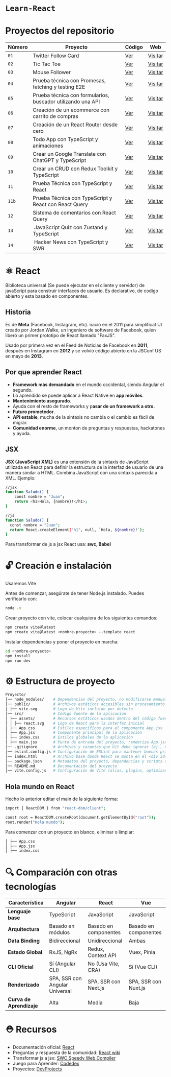 # `Learn-React`

# Proyectos del repositorio

| Número | Proyecto                                                    | Código                                                          | Web                                       |
| ------ | ----------------------------------------------------------- | --------------------------------------------------------------- | ----------------------------------------- |
| `01`   | Twitter Follow Card                                         | [Ver](projects/01-twitter-follow-card/)                         | [Visitar](https://midu-react-01.surge.sh) |
| `02`   | Tic Tac Toe                                                 | [Ver](projects/02-tic-tac-toe/)                                 | [Visitar](https://midu-react-02.surge.sh) |
| `03`   | Mouse Follower                                              | [Ver](projects/03-mouse-follower)                               | [Visitar](https://midu-react-03.surge.sh) |
| `04`   | Prueba técnica con Promesas, fetching y testing E2E         | [Ver](projects/04-react-prueba-tecnica)                         | [Visitar](https://midu-react-04.surge.sh) |
| `05`   | Prueba técnica con formularios, buscador utilizando una API | [Ver](projects/05-react-buscador-peliculas)                     | [Visitar](https://midu-react-05.surge.sh) |
| `06`   | Creación de un ecommerce con carrito de compras             | [Ver](projects/06-shopping-cart)                                | [Visitar](https://midu-react-06.surge.sh) |
| `07`   | Creación de un React Router desde cero                      | [Ver](projects/07-midu-router)                                  | [Visitar](https://midu-react-07.surge.sh) |
| `08`   | Todo App con TypeScript y animaciones                       | [Ver](projects/08-todo-app-typescript)                          | [Visitar](https://midu-react-08.surge.sh) |
| `09`   | Crear un Google Translate con ChatGPT y TypeScript          | [Ver](projects/09-google-translate-clone/)                      | [Visitar](https://midu-react-09.surge.sh) |
| `10`   | Crear un CRUD con Redux Toolkit y TypeScript                | [Ver](projects/10-crud-redux/)                                  | [Visitar](https://midu-react-10.surge.sh) |
| `11`   | Prueba Técnica con TypeScript y React                       | [Ver](projects/11-typescript-prueba-tecnica/)                   | [Visitar](https://midu-react-11.surge.sh) |
| `11b`  | Prueba Técnica con TypeScript y React con React Query       | [Ver](projects/11b-typescript-prueba-tecnica-with-react-query/) | [Visitar](https://midu-react-11.surge.sh) |
| `12`   | Sistema de comentarios con React Query                      | [Ver](projects/12-comments-react-query)                         | [Visitar](https://midu-react-12.surge.sh) |
| `13`   |  JavaScript Quiz con Zustand y TypeScript                   | [Ver](projects/13-javascript-quiz-con-zustand/)                 | [Visitar](https://midu-react-13.surge.sh) |
| `14`   |  Hacker News con TypeScript y SWR                           | [Ver](projects/14-hacker-news-prueba-tecnica)                   | [Visitar](https://midu-react-14.surge.sh) |

# ⚛️ React

Biblioteca universal (Se puede ejecutar en el cliente y servidor) de javaScript para construir interfaces de usuario. Es declarativo, de codigo abierto y esta basado en componentes.

## Historia

Es de **Meta** (Facebook, Instagram, etc). nacio en el 2011 para simplificat UI creado por Jordan Walke, un ingeniero de software de Facebook, quien liberó un primer prototipo de React llamado "FaxJS".

Usado por primera vez en el Feed de Noticias de Facebook en **2011**, después en Instagram en **2012** y se volvió código abierto en la JSConf US en mayo de **2013**.

## Por que aprender React

- **Framework más demandado** en el mundo occidental, siendo Angular el segundo.
- Lo aprendido se puede aplicar a React Native en **app móviles**.
- **Mantenimiento asegurado**.
- Ayuda con el resto de frameworks y p**asar de un framework a otro.**
- **Futuro prometedor**.
- **API estable**, mucha de la sintaxis no cambia o el cambio es fácil de migrar.
- **Comunidad enorme**, un monton de preguntas y respuestas, hackatones y ayuda.

## JSX

**JSX (JavaScript XML)** es una extensión de la sintaxis de JavaScript utilizada en React para definir la estructura de la interfaz de usuario de una manera similar a HTML.
Combina JavaScript con una sintaxis parecida a XML. Ejemplo:

```bash
//jsx
function Saludo() {
    const nombre = "Juan";
    return <h1>Hola, {nombre}!</h1>;
}
```

```bash
//js
function Saludo() {
  const nombre = "Juan";
  return React.createElement("h1", null, `Hola, ${nombre}!`);
}
```

Para transformar de js a jsx React usa: **swc, Babel**

# 🔓 Creación e instalación

Usaremos Vite

Antes de comenzar, asegúrate de tener Node.js instalado. Puedes verificarlo con:

```bash
node -v
```

Crear proyecto con vite, colocar cualquiera de los siguientes comandos:

```bash
npm create vite@latest
npm create vite@latest <nombre-proyecto> --template react
```

Instalar dependencias y poner el proyecto en marcha:

```bash
cd <nombre-proyecto>
npm install
npm run dev
```

# ⚙️ Estructura de proyecto

```bash
Proyecto/
│── node_modules/    # Dependencias del proyecto, no modificarse manualmente
│── public/          # Archivos estáticos accesibles sin procesamiento
│ ├── vite.svg       # Logo de Vite incluido por defecto
│── src/             # Código fuente de la aplicación
│ ├── assets/        # Recursos estáticos usados dentro del código fuente
│ │ ├── react.svg    # Logo de React para la interfaz inicial
│ ├── App.css        # Estilos específicos para el componente App.jsx
│ ├── App.jsx        # Componente principal de la aplicación
│ ├── index.css      # Estilos globales de la aplicación
│ ├── main.jsx       # Punto de entrada del proyecto, renderiza App.jsx en index.html
│── .gitignore       # Archivos y carpetas que Git debe ignorar (ej., node_modules/)
│── eslint.config.js # Configuración de ESLint para mantener buenas prácticas de código
│── index.html       # Archivo base donde React se monta en el <div id="root"></div>
│── package.json     # Metadatos del proyecto, dependencias y scripts de ejecución
│── README.md        # Documentación del proyecto
│── vite.config.js   # Configuración de Vite (alias, plugins, optimización, etc.)
```

## Hola mundo en React

Hecho lo anterior editar el main de la siguiente forma:

```bash
import { ReactDOM } from "react-dom/client";

const root = ReactDOM.createRoot(document.getElementById("root"));
root.render("Hola mundo");
```

Para comenzar con un proyecto en blanco, eliminar o limpiar:

```bash
│ ├── App.css
│ ├── App.jsx
│ ├── index.css
```

# 🔍 Comparación con otras tecnologías

| Característica           | Angular                        | React                 | Vue                   |
| ------------------------ | ------------------------------ | --------------------- | --------------------- |
| **Lenguaje base**        | TypeScript                     | JavaScript            | JavaScript            |
| **Arquitectura**         | Basado en módulos              | Basado en componentes | Basado en componentes |
| **Data Binding**         | Bidireccional                  | Unidireccional        | Ambas                 |
| **Estado Global**        | RxJS, NgRx                     | Redux, Context API    | Vuex, Pinia           |
| **CLI Oficial**          | Sí (Angular CLI)               | No (Usa Vite, CRA)    | Sí (Vue CLI)          |
| **Renderizado**          | SPA, SSR con Angular Universal | SPA, SSR con Next.js  | SPA, SSR con Nuxt.js  |
| **Curva de Aprendizaje** | Alta                           | Media                 | Baja                  |

# ⛑️ Recursos

- Documentación oficial: [React](https://es.react.dev/)
- Preguntas y respuesta de la comunidad: [React wiki](https://www.reactjs.wiki/)
- Transformar js a jsx: [SWC Speedy Web Compiler](https://swc.rs/playground)
- Juego para Aprender: [Codedex](https://www.codedex.io/react)
- Proyectos: [DevProjects](https://www.codementor.io/projects/reactjs)
